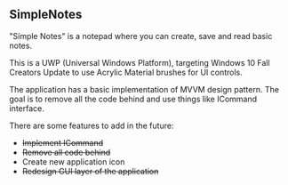 ## SimpleNotes
"Simple Notes" is a notepad where you can create, save and read basic notes.

This is a UWP (Universal Windows Platform), targeting Windows 10 Fall Creators Update to use Acrylic Material brushes for UI controls.

The application has a basic implementation of MVVM design pattern. The goal is to remove all the code behind and use things like ICommand interface.

There are some features to add in the future:
* ~~Implement ICommand~~
* ~~Remove all code behind~~
* Create new application icon
* ~~Redesign GUI layer of the application~~
